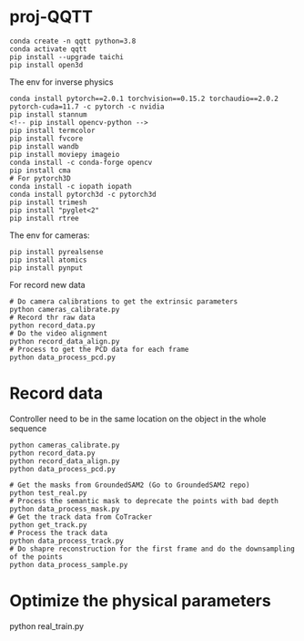 # proj-QQTT

```
conda create -n qqtt python=3.8
conda activate qqtt
pip install --upgrade taichi
pip install open3d
```

The env for inverse physics
```
conda install pytorch==2.0.1 torchvision==0.15.2 torchaudio==2.0.2 pytorch-cuda=11.7 -c pytorch -c nvidia
pip install stannum
<!-- pip install opencv-python -->
pip install termcolor
pip install fvcore
pip install wandb
pip install moviepy imageio
conda install -c conda-forge opencv 
pip install cma
# For pytorch3D
conda install -c iopath iopath
conda install pytorch3d -c pytorch3d
pip install trimesh
pip install "pyglet<2"
pip install rtree
```

The env for cameras:
```
pip install pyrealsense
pip install atomics
pip install pynput
```

For record new data
```
# Do camera calibrations to get the extrinsic parameters
python cameras_calibrate.py 
# Record thr raw data
python record_data.py
# Do the video alignment
python record_data_align.py
# Process to get the PCD data for each frame
python data_process_pcd.py
```

# Record data
Controller need to be in the same location on the object in the whole sequence
```
python cameras_calibrate.py
python record_data.py
python record_data_align.py
python data_process_pcd.py

# Get the masks from GroundedSAM2 (Go to GroundedSAM2 repo)
python test_real.py 
# Process the semantic mask to deprecate the points with bad depth
python data_process_mask.py
# Get the track data from CoTracker
python get_track.py
# Process the track data
python data_process_track.py
# Do shapre reconstruction for the first frame and do the downsampling of the points
python data_process_sample.py
```

# Optimize the physical parameters
python real_train.py